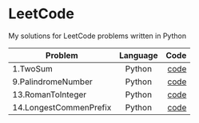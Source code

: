 # LeetCode
My solutions for LeetCode problems written in Python


| Problem                | Language      | Code  |
| -----------------------|:-------------:| -----:|
| 1.TwoSum               | Python        | [code](https://github.com/Z-421/LeetCode/blob/main/1.TwoSum.py) |
| 9.PalindromeNumber     | Python        | [code](https://github.com/Z-421/LeetCode/blob/main/9.PalindromeNumber.py) |
| 13.RomanToInteger      | Python        | [code](https://github.com/Z-421/LeetCode/blob/main/13.RomanToInteger.py) |
| 14.LongestCommenPrefix | Python        | [code](https://github.com/Z-421/LeetCode/blob/main/14.LongestCommenPrefix.py)
